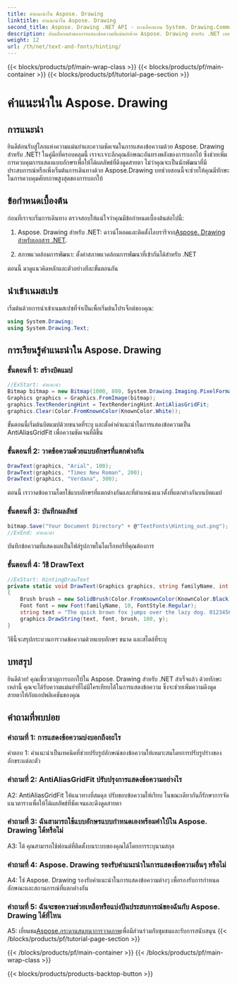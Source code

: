 ```yaml
---
title: คำแนะนำใน Aspose. Drawing
linktitle: คำแนะนำใน Aspose. Drawing
second_title: Aspose. Drawing .NET API - ทางเลือกแทน System. Drawing.Common
description: ปลดล็อกพลังของการแสดงข้อความที่แม่นยำด้วย Aspose. Drawing สำหรับ .NET เทคนิคการบอกใบ้ระดับปรมาจารย์สำหรับแบบอักษรที่คมชัด
weight: 12
url: /th/net/text-and-fonts/hinting/
---
```


{{< blocks/products/pf/main-wrap-class >}}
{{< blocks/products/pf/main-container >}}
{{< blocks/products/pf/tutorial-page-section >}}

# คำแนะนำใน Aspose. Drawing

## การแนะนำ

ยินดีต้อนรับสู่โลกแห่งความแม่นยำและความชัดเจนในการแสดงข้อความด้วย Aspose. Drawing สำหรับ .NET! ในคู่มือที่ครอบคลุมนี้ เราจะเจาะลึกคุณลักษณะอันทรงพลังของการบอกใบ้ ซึ่งช่วยเพิ่มการควบคุมการแสดงแบบอักษรเพื่อให้ได้ผลลัพธ์ที่ดึงดูดสายตา ไม่ว่าคุณจะเป็นนักพัฒนาที่มีประสบการณ์หรือเพิ่งเริ่มต้นการเดินทางด้วย Aspose.Drawing บทช่วยสอนนี้จะช่วยให้คุณมีทักษะในการควบคุมศักยภาพสูงสุดของการบอกใบ้

## ข้อกำหนดเบื้องต้น

ก่อนที่เราจะเริ่มการเดินทาง ตรวจสอบให้แน่ใจว่าคุณมีข้อกำหนดเบื้องต้นต่อไปนี้:

1.  Aspose. Drawing สำหรับ .NET: ดาวน์โหลดและติดตั้งไลบรารีจาก[Aspose. Drawing สำหรับเอกสาร .NET](https://reference.aspose.com/drawing/net/).

2. สภาพแวดล้อมการพัฒนา: ตั้งค่าสภาพแวดล้อมการพัฒนาที่เข้ากันได้สำหรับ .NET

ตอนนี้ มาดูแนวคิดหลักและตัวอย่างทีละขั้นตอนกัน

## นำเข้าเนมสเปซ

เริ่มต้นด้วยการนำเข้าเนมสเปซที่จำเป็นเพื่อเริ่มต้นโปรเจ็กต์ของคุณ:

```csharp
using System.Drawing;
using System.Drawing.Text;
```

## การเรียนรู้คำแนะนำใน Aspose. Drawing

### ขั้นตอนที่ 1: สร้างบิตแมป

```csharp
//ExStart: คำแนะนำ
Bitmap bitmap = new Bitmap(1000, 800, System.Drawing.Imaging.PixelFormat.Format32bppPArgb);
Graphics graphics = Graphics.FromImage(bitmap);
graphics.TextRenderingHint = TextRenderingHint.AntiAliasGridFit;
graphics.Clear(Color.FromKnownColor(KnownColor.White));
```

ขั้นตอนนี้เริ่มต้นบิตแมปด้วยขนาดที่ระบุ และตั้งค่าคำแนะนำในการแสดงข้อความเป็น AntiAliasGridFit เพื่อความชัดเจนที่ดีขึ้น

### ขั้นตอนที่ 2: วาดข้อความด้วยแบบอักษรที่แตกต่างกัน

```csharp
DrawText(graphics, "Arial", 100);
DrawText(graphics, "Times New Roman", 200);
DrawText(graphics, "Verdana", 300);
```

ตอนนี้ เราวาดข้อความโดยใช้แบบอักษรที่แตกต่างกันและที่ตำแหน่งแนวตั้งที่แตกต่างกันบนบิตแมป

### ขั้นตอนที่ 3: บันทึกผลลัพธ์

```csharp
bitmap.Save("Your Document Directory" + @"TextFonts\Hinting_out.png");
//ExEnd: คำแนะนำ
```

บันทึกข้อความที่แสดงผลเป็นไฟล์รูปภาพในไดเร็กทอรีที่คุณต้องการ

### ขั้นตอนที่ 4: วิธี DrawText

```csharp
//ExStart: HintingDrawText
private static void DrawText(Graphics graphics, string familyName, int y)
{
    Brush brush = new SolidBrush(Color.FromKnownColor(KnownColor.Black));
    Font font = new Font(familyName, 10, FontStyle.Regular);
    string text = "The quick brown fox jumps over the lazy dog. 0123456789 ~!@#$%^&*()_+-={}[];':\"<>?/,.\\№`";
    graphics.DrawString(text, font, brush, 100, y);
}
```

วิธีนี้จะสรุปกระบวนการวาดข้อความด้วยแบบอักษร ขนาด และสไตล์ที่ระบุ

## บทสรุป

ยินดีด้วย! คุณเชี่ยวชาญการบอกใบ้ใน Aspose. Drawing สำหรับ .NET สำเร็จแล้ว ด้วยทักษะเหล่านี้ คุณจะได้รับความแม่นยำที่ไม่มีใครเทียบได้ในการแสดงข้อความ ซึ่งจะช่วยเพิ่มความดึงดูดสายตาให้กับแอปพลิเคชันของคุณ

## คำถามที่พบบ่อย

### คำถามที่ 1: การแสดงข้อความบ่งบอกถึงอะไร

คำตอบ 1: คำแนะนำเป็นเทคนิคที่ช่วยปรับรูปลักษณ์ของข้อความให้เหมาะสมโดยการปรับรูปร่างของอักขระแต่ละตัว

### คำถามที่ 2: AntiAliasGridFit ปรับปรุงการแสดงข้อความอย่างไร

A2: AntiAliasGridFit ให้แนวทางที่สมดุล ปรับขอบข้อความให้เรียบ ในขณะเดียวกันก็รักษาการจัดแนวตารางเพื่อให้ได้ผลลัพธ์ที่ชัดเจนและดึงดูดสายตา

### คำถามที่ 3: ฉันสามารถใช้แบบอักษรแบบกำหนดเองพร้อมคำใบ้ใน Aspose. Drawing ได้หรือไม่

A3: ได้ คุณสามารถใช้ฟอนต์ที่ติดตั้งบนระบบของคุณได้โดยการระบุนามสกุล

### คำถามที่ 4: Aspose. Drawing รองรับคำแนะนำในการแสดงข้อความอื่นๆ หรือไม่

A4: ใช่ Aspose. Drawing รองรับคำแนะนำในการแสดงข้อความต่างๆ เพื่อรองรับการกำหนดลักษณะและสถานการณ์ที่แตกต่างกัน

### คำถามที่ 5: ฉันจะขอความช่วยเหลือหรือแบ่งปันประสบการณ์ของฉันกับ Aspose. Drawing ได้ที่ไหน

 A5: เยี่ยมชม[Aspose.กระดานสนทนาการวาดภาพ](https://forum.aspose.com/c/diagram/17)เพื่อมีส่วนร่วมกับชุมชนและรับการสนับสนุน
{{< /blocks/products/pf/tutorial-page-section >}}

{{< /blocks/products/pf/main-container >}}
{{< /blocks/products/pf/main-wrap-class >}}

{{< blocks/products/products-backtop-button >}}
